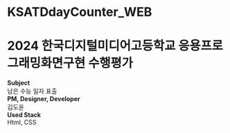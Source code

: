 # KSATDdayCounter_WEB
# 2024 한국디지털미디어고등학교 응용프로그래밍화면구현 수행평가  

**Subject**  
남은 수능 일자 표출  
**PM, Designer, Developer**  
김도윤  
**Used Stack**  
Html, CSS  
